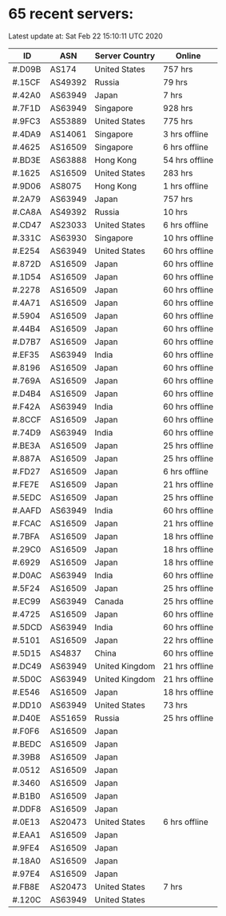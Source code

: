 # 65 recent servers:

Latest update at: Sat Feb 22 15:10:11 UTC 2020

| ID | ASN | Server Country | Online |
| -- | --- | -------------- | ------ |
| #.D09B | AS174 | United States | 757 hrs |
| #.15CF | AS49392 | Russia | 79 hrs |
| #.42A0 | AS63949 | Japan | 7 hrs |
| #.7F1D | AS63949 | Singapore | 928 hrs |
| #.9FC3 | AS53889 | United States | 775 hrs |
| #.4DA9 | AS14061 | Singapore | 3 hrs offline |
| #.4625 | AS16509 | Singapore | 6 hrs offline |
| #.BD3E | AS63888 | Hong Kong | 54 hrs offline |
| #.1625 | AS16509 | United States | 283 hrs |
| #.9D06 | AS8075 | Hong Kong | 1 hrs offline |
| #.2A79 | AS63949 | Japan | 757 hrs |
| #.CA8A | AS49392 | Russia | 10 hrs |
| #.CD47 | AS23033 | United States | 6 hrs offline |
| #.331C | AS63930 | Singapore | 10 hrs offline |
| #.E254 | AS63949 | United States | 60 hrs offline |
| #.872D | AS16509 | Japan | 60 hrs offline |
| #.1D54 | AS16509 | Japan | 60 hrs offline |
| #.2278 | AS16509 | Japan | 60 hrs offline |
| #.4A71 | AS16509 | Japan | 60 hrs offline |
| #.5904 | AS16509 | Japan | 60 hrs offline |
| #.44B4 | AS16509 | Japan | 60 hrs offline |
| #.D7B7 | AS16509 | Japan | 60 hrs offline |
| #.EF35 | AS63949 | India | 60 hrs offline |
| #.8196 | AS16509 | Japan | 60 hrs offline |
| #.769A | AS16509 | Japan | 60 hrs offline |
| #.D4B4 | AS16509 | Japan | 60 hrs offline |
| #.F42A | AS63949 | India | 60 hrs offline |
| #.8CCF | AS16509 | Japan | 60 hrs offline |
| #.74D9 | AS63949 | India | 60 hrs offline |
| #.BE3A | AS16509 | Japan | 25 hrs offline |
| #.887A | AS16509 | Japan | 25 hrs offline |
| #.FD27 | AS16509 | Japan | 6 hrs offline |
| #.FE7E | AS16509 | Japan | 21 hrs offline |
| #.5EDC | AS16509 | Japan | 25 hrs offline |
| #.AAFD | AS63949 | India | 60 hrs offline |
| #.FCAC | AS16509 | Japan | 21 hrs offline |
| #.7BFA | AS16509 | Japan | 18 hrs offline |
| #.29C0 | AS16509 | Japan | 18 hrs offline |
| #.6929 | AS16509 | Japan | 18 hrs offline |
| #.D0AC | AS63949 | India | 60 hrs offline |
| #.5F24 | AS16509 | Japan | 25 hrs offline |
| #.EC99 | AS63949 | Canada | 25 hrs offline |
| #.4725 | AS16509 | Japan | 60 hrs offline |
| #.5DCD | AS63949 | India | 60 hrs offline |
| #.5101 | AS16509 | Japan | 22 hrs offline |
| #.5D15 | AS4837 | China | 60 hrs offline |
| #.DC49 | AS63949 | United Kingdom | 21 hrs offline |
| #.5D0C | AS63949 | United Kingdom | 21 hrs offline |
| #.E546 | AS16509 | Japan | 18 hrs offline |
| #.DD10 | AS63949 | United States | 73 hrs |
| #.D40E | AS51659 | Russia | 25 hrs offline |
| #.F0F6 | AS16509 | Japan | |
| #.BEDC | AS16509 | Japan | |
| #.39B8 | AS16509 | Japan | |
| #.0512 | AS16509 | Japan | |
| #.3460 | AS16509 | Japan | |
| #.B1B0 | AS16509 | Japan | |
| #.DDF8 | AS16509 | Japan | |
| #.0E13 | AS20473 | United States | 6 hrs offline |
| #.EAA1 | AS16509 | Japan | |
| #.9FE4 | AS16509 | Japan | |
| #.18A0 | AS16509 | Japan | |
| #.97E4 | AS16509 | Japan | |
| #.FB8E | AS20473 | United States | 7 hrs |
| #.120C | AS63949 | United States | |

